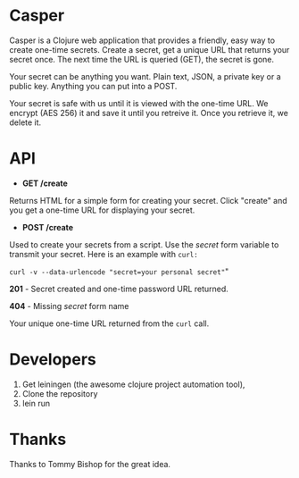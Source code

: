 Casper
======
Casper is a Clojure web application that provides a friendly, easy way to create one-time secrets.  Create a secret, get a unique URL that returns your secret once.  The next time the URL is queried (GET), the secret is gone.

Your secret can be anything you want.  Plain text, JSON, a private key or a public key.  Anything you can put into a POST.

Your secret is safe with us until it is viewed with the one-time URL.  We encrypt (AES 256) it and save it until you retreive it.  Once you retrieve it, we delete it.

API
===

* **GET /create** 

Returns HTML for a simple form for creating your secret.  Click "create" and you get a one-time URL for displaying your secret.

* **POST /create**

Used to create your secrets from a script.  Use the *secret* form variable to transmit your secret. Here is an example with `curl:`

`curl -v --data-urlencode "secret=your personal secret"`"

**201** - Secret created and one-time password URL returned.

**404** - Missing *secret* form name

Your unique one-time URL returned from the `curl` call.

Developers
==========
1. Get leiningen (the awesome clojure project automation tool), 
2. Clone the repository
3. lein run

Thanks
======
Thanks to Tommy Bishop for the great idea.



